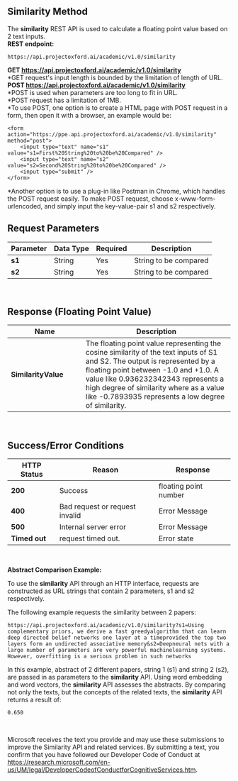<!-- 
NavPath: Academic Knowledge API
LinkLabel: Similarity Method
Url:Academic-Knowledge-API/documentation/SimilarityMethod
Weight: 75
-->

## Similarity Method

The **similarity** REST API is used to calculate a floating point value based on 2 text inputs. 
<br>
**REST endpoint:**
```
https://api.projectoxford.ai/academic/v1.0/similarity
```
**GET https://api.projectoxford.ai/academic/v1.0/similarity**
<br>
\*GET request's input length is bounded by the limitation of length of URL.
<br>
**POST https://api.projectoxford.ai/academic/v1.0/similarity**
<br>
\*POST is used when parameters are too long to fit in URL.
<br>
\*POST request has a limitation of 1MB.
<br>
\*To use POST, one option is to create a HTML page with POST request in a form, then open it with a browser, an example would be:
```
<form action="https://ppe.api.projectoxford.ai/academic/v1.0/similarity" method="post">
    <input type="text" name="s1" value="s1=First%20String%20to%20be%20Compared" />
    <input type="text" name="s2" value="s2=Second%20String%20to%20be%20Compared" />
    <input type="submit" />
</form>
```
\*Another option is to use a plug-in like Postman in Chrome, which handles the POST request easily. To make POST request, choose x-www-form-urlencoded, and simply input the key-value-pair s1 and s2 respectively.

## Request Parameters
Parameter        |Data Type      |Required | Description
----------|----------|----------|------------
**s1**        |String   |Yes  |String to be compared
**s2**        |String   |Yes  |String to be compared


<br>

## Response (Floating Point Value)
Name | Description
--------|---------
**SimilarityValue**        |The floating point value representing the cosine similarity of the text inputs of S1 and S2. The output is represented by a floating point between -1.0 and +1.0. A value like 0.936232342343 represents a high degree of similarity where as a value like -0.7893935 represents a low degree of similarity. 
<br>

## Success/Error Conditions
HTTP Status | Reason | Response
-----------|----------|--------
**200**         |Success | floating point number
**400**         | Bad request or request invalid | Error Message      
**500**         |Internal server error | Error Message
**Timed out**     | request timed out.  | Error state
<br>

**Abstract Comparison Example:**

To use the **similarity** API through an HTTP interface, requests are constructed as URL strings that contain 2 parameters, s1 and s2 respectively.

The following example requests the similarity between 2 papers:
```
https://api.projectoxford.ai/academic/v1.0/similarity?s1=Using complementary priors, we derive a fast greedyalgorithm that can learn deep directed belief networks one layer at a timeprovided the top two layers form an undirected associative memory&s2=Deepneural nets with a large number of parameters are very powerful machinelearning systems. However, overfitting is a serious problem in such networks
```
In this example, abstract of 2 different papers, string 1 (s1) and string 2 (s2), are passed in as parameters to the **similarity** API. Using word embedding and word vectors, the **similarity** API assesses the abstracts. By comparing not only the texts, but the concepts of the related texts, the **similarity** API returns a result of:
```
0.650
```
<br>

Microsoft receives the text you provide and may use these submissions to improve the Similarity API and related services. By submitting a text, you confirm that you have followed our Developer Code of Conduct at https://research.microsoft.com/en-us/UM/legal/DeveloperCodeofConductforCognitiveServices.htm.
